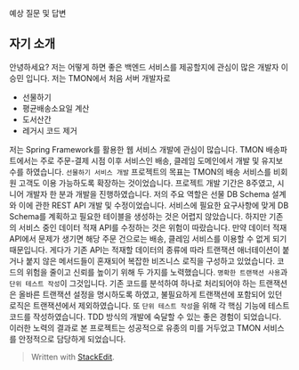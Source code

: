 예상 질문 및 답변

## 자기 소개

안녕하세요? 저는 어떻게 하면 좋은 백엔드 서비스를 제공할지에 관심이 많은 개발자 이승민 입니다. 저는 TMON에서 처음 서버 개발자로 




- 선물하기
- 평균배송소요일 계산
- 도서산간
- 레거시 코드 제거

저는 Spring Framework를 활용한 웹 서비스 개발에 관심이 많습니다. TMON 배송파트에서는 주로 주문-결제 시점 이후 서비스인 배송, 클레임 도메인에서 개발 및 유지보수를 하였습니다. `선물하기 서비스 개발` 프로젝트의 목표는 TMON의 배송 서비스를 비회원 고객도 이용 가능하도록 확장하는 것이었습니다. 프로젝트 개발 기간은 8주였고, 시니어 개발자 한 분과 개발을 진행하였습니다. 저의 주요 역할은 선물 DB Schema 설계와 이에 관한 REST API 개발 및 수정이었습니다. 서비스에 필요한 요구사항에 맞게 DB Schema를 계획하고 필요한 테이블을 생성하는 것은 어렵지 않았습니다. 하지만 기존의 서비스 중인 데이터 적재 API를 수정하는 것은 위험이 따랐습니다. 만약 데이터 적재 API에서 문제가 생기면 해당 주문 건으로는 배송, 클레임 서비스를 이용할 수 없게 되기 때문입니다. 게다가 기존 API는 적재할 데이터의 종류에 따라 트랜잭션 애너테이션이 붙거나 붙지 않은 메서드들이 혼재되어 복잡한 비즈니스 로직을 구성하고 있었습니다. 코드의 위험을 줄이고 신뢰를 높이기 위해 두 가지를 노력했습니다. `명확한 트랜잭션 사용`과 `단위 테스트 작성`이 그것입니다. 기존 코드를 분석하여 하나로 처리되어야 하는 트랜잭션은 올바른 트랜잭션 설정을 명시하도록 하였고, 불필요하게 트랜잭션에 포함되어 있던 로직은 트랜잭션에서 제외하였습니다. 또 `단위 테스트 작성`을 위해 각 핵심 기능에 테스트 코드를 작성하였습니다. TDD 방식의 개발에 숙달할 수 있는 좋은 경험이 되었습니다. 이러한 노력의 결과로 본 프로젝트는 성공적으로 유종의 미를 거두었고 TMON 서비스를 안정적으로 담당하게 되었습니다.


> Written with [StackEdit](https://stackedit.io/).
<!--stackedit_data:
eyJoaXN0b3J5IjpbMTE1ODE3NTQ0OV19
-->